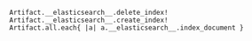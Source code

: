     Artifact.__elasticsearch__.delete_index!
    Artifact.__elasticsearch__.create_index!
    Artifact.all.each{ |a| a.__elasticsearch__.index_document }
